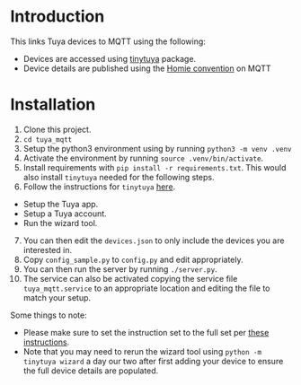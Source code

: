 # Introduction

This links Tuya devices to MQTT using the following:

* Devices are accessed using [tinytuya](https://pypi.org/project/tinytuya/) package.
* Device details are published using the [Homie convention](https://homieiot.github.io/) on MQTT

# Installation

1. Clone this project.
2. `cd tuya_mqtt`
3. Setup the python3 environment using by running `python3 -m venv .venv`
4. Activate the environment by running `source .venv/bin/activate`.
5. Install requirements with `pip install -r requirements.txt`.  This would also install `tinytuya` needed for the following steps.
6. Follow the instructions for `tinytuya` [here](https://pypi.org/project/tinytuya/).
  * Setup the Tuya app.
  * Setup a Tuya account.
  * Run the wizard tool.
7. You can then edit the `devices.json` to only include the devices you are interested in.
8.  Copy `config_sample.py` to `config.py` and edit appropriately.
9. You can then run the server by running `./server.py`.
10. The service can also be activated copying the service file `tuya_mqtt.service` to an appropriate location and editing the file to match your setup.

Some things to note:

* Please make sure to set the instruction set to the full set per [these instructions](https://github.com/jasonacox/tinytuya/blob/master/DP_Mapping.md).
* Note that you may need to rerun the wizard tool using `python -m tinytuya wizard` a day our two after first adding your device to ensure the full device details are populated.
